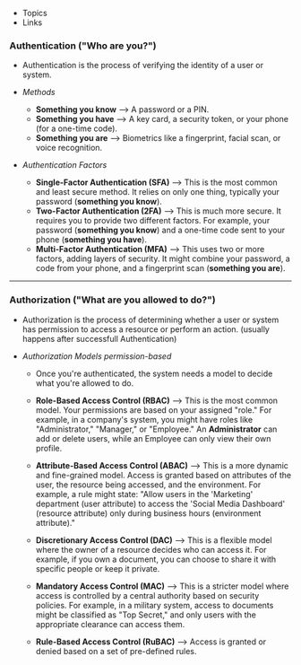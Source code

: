 - Topics
- Links


### Authentication ("Who are you?")
- Authentication is the process of verifying the identity of a user or system.
- *Methods*
  - **Something you know** --> A password or a PIN.
  - **Something you have** --> A key card, a security token, or your phone (for a one-time code).
  - **Something you are** --> Biometrics like a fingerprint, facial scan, or voice recognition.

- *Authentication Factors*
  - **Single-Factor Authentication (SFA)** --> This is the most common and least secure method. It relies on only one thing, typically your password (**something you know**).
  - **Two-Factor Authentication (2FA)** --> This is much more secure. It requires you to provide two different factors. For example, your password (**something you know**) and a one-time code sent to your phone (**something you have**).
  - **Multi-Factor Authentication (MFA)** --> This uses two or more factors, adding layers of security. It might combine your password, a code from your phone, and a fingerprint scan (**something you are**).


---

### Authorization ("What are you allowed to do?")
- Authorization is the process of determining whether a user or system has permission to access a resource or perform an action. (usually happens after successfull Authentication)

- *Authorization Models permission-based*
  - Once you're authenticated, the system needs a model to decide what you're allowed to do.

  - **Role-Based Access Control (RBAC)** --> This is the most common model. Your permissions are based on your assigned "role." For example, in a company's system, you might have roles like "Administrator," "Manager," or "Employee." An **Administrator** can add or delete users, while an Employee can only view their own profile.

  - **Attribute-Based Access Control (ABAC)** --> This is a more dynamic and fine-grained model. Access is granted based on attributes of the user, the resource being accessed, and the environment. For example, a rule might state: "Allow users in the 'Marketing' department (user attribute) to access the 'Social Media Dashboard' (resource attribute) only during business hours (environment attribute)."

  - **Discretionary Access Control (DAC)** --> This is a flexible model where the owner of a resource decides who can access it. For example, if you own a document, you can choose to share it with specific people or keep it private.

  - **Mandatory Access Control (MAC)** --> This is a stricter model where access is controlled by a central authority based on security policies. For example, in a military system, access to documents might be classified as "Top Secret," and only users with the appropriate clearance can access them.

  - **Rule-Based Access Control (RuBAC)** --> Access is granted or denied based on a set of pre-defined rules. 

